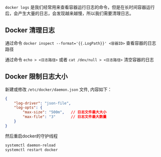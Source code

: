 
`docker logs` 是我们经常用来查看容器运行日志的命令，但是在长时间容器运行后，会产生大量的日志，会发现越来越慢，所以我们需要清理日志。

## Docker 清理日志

通过命令 `docker inspect --format='{{.LogPath}}' <容器ID>` 查看容器的日志路径

通过命令 `echo > <日志路径>` 或者 `cat /dev/null > <日志路径>` 清空容器的日志

## Docker 限制日志大小

新建或修改 `/etc/docker/daemon.json` 文件, 内容如下：
```json
{
    "log-driver": "json-file",
    "log-opts": {
        "max-size": "500m",   // 日志文件最大大小
        "max-file": "3"       // 日志文件最大数量
    }
}
```

然后重启docker的守护线程
```bash
systemctl daemon-reload
systemctl restart docker
```
